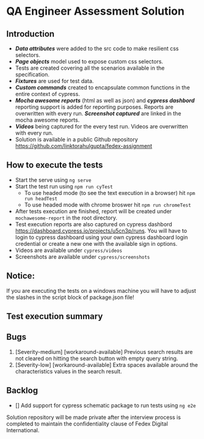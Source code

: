 # QA Engineer Assessment Solution

## Introduction
- ***Data attributes*** were added to the src code to make resilient css selectors.
- ***Page objects*** model used to expose custom css selectors.
- Tests are created covering all the scenarios available in the specification.
- ***Fixtures*** are used for test data.
- ***Custom commands*** created to encapsulate common functions in the entire context of cypress.
- ***Mocha awesome reports*** (html as well as json) and ***cypress dashbord*** reporting support is added for reporting purposes. Reports are overwritten with every run. ***Screenshot captured*** are linked in the mocha awesome reports.
- ***Videos*** being captured for the every test run. Videos are overwritten with every run. 
- Solution is available in a public Github repository https://github.com/linktorahulgupta/fedex-assignment

## How to execute the tests
- Start the serve using `ng serve`
- Start the test run using `npm run cyTest`
    - To use headed mode (to see the text execution in a browser) hit `npm run headTest`
    - To use headed mode with chrome broswer hit `npm run chromeTest`
- After tests execution are finished, report will be created under `mochawesome-report` in the root directory.
- Test execution reports are also captured on cypress dashbord https://dashboard.cypress.io/projects/u5cn3p/runs. You will have to login to cypress dashboard using your own cypress dashboard login credential or create a new one with the available sign in options.
- Videos are available under `cypress/videos`
- Screenshots are available under `cypress/screenshots`

## Notice:
If you are executing the tests on a windows machine you will have to adjust the slashes in the script block of package.json file!


## Test execution summary

## Bugs
1. [Severity-medium] [workaround-available] Previous search results are not cleared on hitting the search button with empty query string.
2. [Severity-low] [workaround-available] Extra spaces available around the characteristics values in the search result. 

## Backlog
- [] Add support for cypress schematic package to run tests using `ng e2e`


Solution repository will be made private after the interview process is completed to maintain the confidentiality clause of Fedex Digital International.